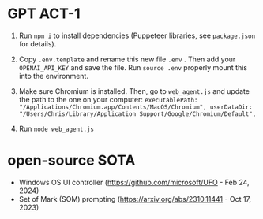 
# GPT ACT-1

1. Run `npm i` to install dependencies (Puppeteer libraries, see `package.json` for details).

2. Copy `.env.template` and rename this new file `.env` . Then add your `OPENAI_API_KEY` and save the file. Run `source .env` properly mount this into the environment.

3. Make sure Chromium is installed. Then, go to `web_agent.js` and update the path to the one on your computer:
    `executablePath: "/Applications/Chromium.app/Contents/MacOS/Chromium",
    userDataDir:
      "/Users/Chris/Library/Application Support/Google/Chromium/Default",`

4. Run `node web_agent.js`

# open-source SOTA
- Windows OS UI controller (https://github.com/microsoft/UFO - Feb 24, 2024)
- Set of Mark (SOM) prompting (https://arxiv.org/abs/2310.11441 - Oct 17, 2023)


